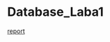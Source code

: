 # Database_Laba1
[report](https://github.com/AleksandrBarchenko/database_Lab1/blob/master/Lab1(BD).pdf)
